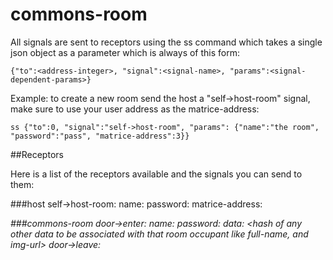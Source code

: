 # commons-room

All signals are sent to receptors using the ss command which takes a single json object as a parameter which is always of this form:

    {"to":<address-integer>, "signal":<signal-name>, "params":<signal-dependent-params>}

Example: to create a new room send the host a "self->host-room" signal, make sure to use your user address as the matrice-address:

    ss {"to":0, "signal":"self->host-room", "params": {"name":"the room", "password":"pass", "matrice-address":3}}

##Receptors

Here is a list of the receptors available and the signals you can send to them:

###host
    self->host-room:
        name: <name of the room>
        password: <room access password>
        matrice-address: <address of initial admin>
    

###commons-room
    door->enter:
        name: <unique name for the occupant>
        password: <room access password>
        data: <hash of any other data to be associated with that room occupant like full-name, and img-url>
    door->leave: <name>
